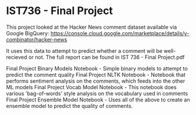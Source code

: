 # IST736 - Final Project

This project looked at the Hacker News comment dataset available via Google BigQuery:
https://console.cloud.google.com/marketplace/details/y-combinator/hacker-news

It uses this data to attempt to predict whether a comment will be well-recieved or not. The full report can be found in IST 736 - Final Project.pdf

Final Project Binary Models Notebook - Simple binary models to attempt to predict the comment quality
Final Project NLTK Notebook - Notebook that performs sentiment analysis on the comments, which feeds into the other ML models
Final Project Vocab Model Notebook - This notebook does various 'bag-of-words' style analysis on the vocabulary used in comments
Final Project Ensemble Model Notebook - Uses all of the above to create an ensemble model to predict the quality of comments.
